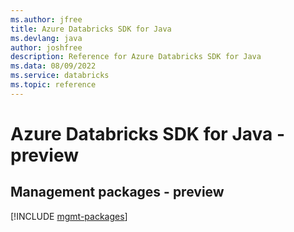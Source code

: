 ```yaml
---
ms.author: jfree
title: Azure Databricks SDK for Java
ms.devlang: java
author: joshfree
description: Reference for Azure Databricks SDK for Java
ms.data: 08/09/2022
ms.service: databricks
ms.topic: reference
---
```

# Azure Databricks SDK for Java - preview

## Management packages - preview
[!INCLUDE [mgmt-packages](databricks-mgmt-index.md)]